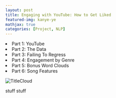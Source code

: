 ```yaml
---
layout: post
title: Engaging with YouTube: How to Get Liked
featured-img: kanye-ye
mathjax: true
categories: [Project, NLP]
---
```

<li>Part 1: YouTube</li>
<li>Part 2: The Data</li>
<li>Part 3: Failing To Regress</li>
<li>Part 4: Engagement by Genre</li>
<li>Part 5: Bonus Word Clouds</li>
<li>Part 6: Song Features</li>


![TitleCloud]("https://raw.githubusercontent.com/conorbarryhoke/conorbarryhoke.github.io/master/assets/img/posts/capstone_file/assets/title_text.bmp")

stuff
stuff
